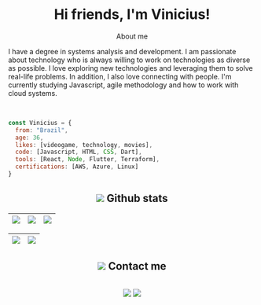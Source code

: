 <h1 align="center">
  Hi friends, I'm Vinicius!
</h1>

<p align="center">
About me
<p />

<p align="center">

I have a degree in systems analysis and development. I am passionate about technology who is always willing to work on technologies as diverse as possible. I love exploring new technologies and leveraging them to solve real-life problems. In addition, I also love connecting with people. I'm currently studying Javascript, agile methodology and how to work with cloud systems.
<p />
<br>

```javascript
const Vinicius = {
  from: "Brazil",
  age: 36,
  likes: [videogame, technology, movies],
  code: [Javascript, HTML, CSS, Dart],
  tools: [React, Node, Flutter, Terraform],
  certifications: [AWS, Azure, Linux]
}

```

<h2 align="center"><img src="https://img.icons8.com/external-anggara-filled-outline-anggara-putra/48/null/external-loss-business-and-finance-anggara-filled-outline-anggara-putra.png"/> Github stats</h2>

| ![](http://github-profile-summary-cards.vercel.app/api/cards/stats?username=v-carvalho&theme=nord_dark) | ![](http://github-profile-summary-cards.vercel.app/api/cards/repos-per-language?username=v-carvalho&hide=Html&theme=nord_dark) | ![](http://github-profile-summary-cards.vercel.app/api/cards/most-commit-language?username=v-carvalho&theme=nord_dark) |
| :-: | :-: | :-: |

| ![](http://github-profile-summary-cards.vercel.app/api/cards/profile-details?username=v-carvalho&theme=nord_dark) | ![](https://github-readme-streak-stats.herokuapp.com/?user=arthurspk&hide_border=true&date_format=M%20j%5B%2C%20Y%5D&background=2D3742&stroke=2D3742&ring=6bbbca&fire=6bbbca&currStreakNum=fff&sideNums=6bbbca&currStreakLabel=6bbbca&sideLabels=fff&dates=fff) |
| :-: | :-: |


<h2 align="center">
<img src="https://img.icons8.com/office/40/000000/new-contact.png"/> Contact me 
<h2 />

<p align="center">   
  <a href="mailto:vinicius.a.carvalho@outlook.com" target="_blank"><img src="https://img.shields.io/badge/-Email-0D1117?style=for-the-    badge&logo=gmail&logoColor=F0DB4F"></a>
  <a href="https://www.linkedin.com/in/vinicius-a-carvalho/" target="_blank"><img src="https://img.shields.io/badge/-LinkedIn-0D1117?style=for-the-badge&logo=linkedin&logoColor=F0DB4F"></a>   
</p>
  
